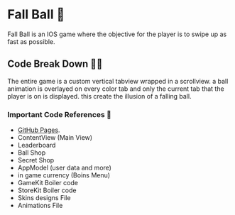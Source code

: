 # Fall Ball 🎱

Fall Ball is an IOS game where the objective for the player is to swipe up as fast as possible. 

## Code Break Down 👨‍💻

The entire game is a custom vertical tabview wrapped in a scrollview. a ball animation is overlayed on every color tab and only the current tab that the player is on is displayed. this create the illusion of a falling ball.

### Important Code References 📖
* [GitHub Pages](https://pages.github.com/).
* ContentView (Main View)
* Leaderboard
* Ball Shop
* Secret Shop
* AppModel (user data and more)
* in game currency (Boins Menu)
* GameKit Boiler code
* StoreKit Boiler code
* Skins designs File
* Animations File
